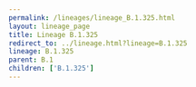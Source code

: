 ```yaml
---
permalink: /lineages/lineage_B.1.325.html
layout: lineage_page
title: Lineage B.1.325
redirect_to: ../lineage.html?lineage=B.1.325
lineage: B.1.325
parent: B.1
children: ['B.1.325']
---
```

